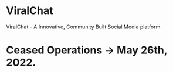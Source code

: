 # ViralChat
ViralChat - A Innovative, Community Built Social Media platform.

# Ceased Operations -> May 26th, 2022.
